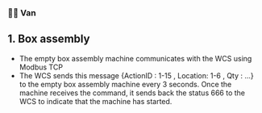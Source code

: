 ### 🧑‍💻 Van

## 1. Box assembly
- The empty box assembly machine communicates with the WCS using Modbus TCP
- The WCS sends this message {ActionID : 1-15 , Location: 1-6 , Qty : ...} to the empty box assembly machine every 3 seconds. Once the machine receives the command, it sends back the status 666 to the WCS to indicate that the machine has started.